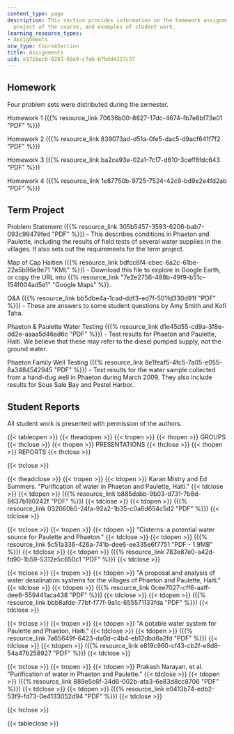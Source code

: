 ```yaml
---
content_type: page
description: This section provides information on the homework assignments and term
  project of the course, and examples of student work.
learning_resource_types:
- Assignments
ocw_type: CourseSection
title: Assignments
uid: e171becb-8283-60a9-c7ab-b7bdd4327c37
---
```


Homework
--------

Four problem sets were distributed during the semester.

Homework 1 ({{% resource_link 70636b00-8827-17dc-4674-fb7e8bf73e01 "PDF" %}})

Homework 2 ({{% resource_link 839073ad-d51a-0fe5-dac5-d9acf641f7f2 "PDF" %}})

Homework 3 ({{% resource_link ba2ce93e-02a1-7c17-d610-3ceff6fdc643 "PDF" %}})

Homework 4 ({{% resource_link 1e87750b-9725-7524-42c9-bd9e2e4fd2ab "PDF" %}})

Term Project
------------

Problem Statement ({{% resource_link 305b5457-3593-6206-bab7-093c99479fed "PDF" %}}) - This describes conditions in Phaeton and Paulette, including the results of field tests of several water supplies in the villages. It also sets out the requirements for the term project.

Map of Cap Haitien ({{% resource_link bdfcc6f4-cbec-6a2c-61be-22a5b96e9e71 "KML" %}}) - Download this file to explore in Google Earth, or copy the URL into {{% resource_link "7e2e2756-488b-49f9-b51c-154f004ad5e1" "Google Maps" %}}.

Q&A ({{% resource_link bb5dbe4a-1cad-ddf3-ed7f-501fd330d91f "PDF" %}}) - These are answers to some student questions by Amy Smith and Kofi Taha.

Phaeton & Paulette Water Testing ({{% resource_link d1e45d55-cd9a-3f8e-dd2e-aaaa5d46ad6c "PDF" %}}) - Test results for Phaeton and Paulette, Haiti. We believe that these may refer to the diesel pumped supply, not the ground water.

Phaeton Family Well Testing ({{% resource_link 8e1feaf5-4fc5-7a05-e055-8a3484542945 "PDF" %}}) - Test results for the water sample collected from a hand-dug well in Phaeton during March 2009. They also include results for Sous Sale Bay and Pestel Harbor.

Student Reports
---------------

All student work is presented with permission of the authors.

{{< tableopen >}}
{{< theadopen >}}
{{< tropen >}}
{{< thopen >}}
GROUPS
{{< thclose >}}
{{< thopen >}}
PRESENTATIONS
{{< thclose >}}
{{< thopen >}}
REPORTS
{{< thclose >}}

{{< trclose >}}

{{< theadclose >}}
{{< tropen >}}
{{< tdopen >}}
Karan Mistry and Ed Summers. "Purification of water in Phaeton and Paulette, Haiti."
{{< tdclose >}}
{{< tdopen >}}
({{% resource_link b885dabb-9b03-d731-7b8d-8637b180242f "PDF" %}})
{{< tdclose >}}
{{< tdopen >}}
({{% resource_link 032060b5-24fa-92a2-1b35-c0a6d654c5d2 "PDF" %}})
{{< tdclose >}}

{{< trclose >}}
{{< tropen >}}
{{< tdopen >}}
"Cisterns: a potential water source for Paulette and Phaeton."
{{< tdclose >}}
{{< tdopen >}}
({{% resource_link 5c51a336-426a-741b-dee6-ee335e6f7751 "PDF - 1.9MB" %}})
{{< tdclose >}}
{{< tdopen >}}
({{% resource_link 783e87e0-a42d-fd90-1b59-5312e5c650c1 "PDF" %}})
{{< tdclose >}}

{{< trclose >}}
{{< tropen >}}
{{< tdopen >}}
"A proposal and analysis of water desalination systems for the villages of Phaeton and Paulette, Haiti."
{{< tdclose >}}
{{< tdopen >}}
({{% resource_link 0cee7027-cff6-aaff-dee6-559441aca438 "PDF" %}})
{{< tdclose >}}
{{< tdopen >}}
({{% resource_link bbb8afde-77bf-f77f-9a1c-655571133fda "PDF" %}})
{{< tdclose >}}

{{< trclose >}}
{{< tropen >}}
{{< tdopen >}}
"A potable water system for Paulette and Phaeton, Haiti."
{{< tdclose >}}
{{< tdopen >}}
({{% resource_link 7a65649f-6423-da0d-c4b4-eb12dbd6a2fd "PDF" %}})
{{< tdclose >}}
{{< tdopen >}}
({{% resource_link e819c960-cf43-cb2f-e8d8-54a47b258927 "PDF" %}})
{{< tdclose >}}

{{< trclose >}}
{{< tropen >}}
{{< tdopen >}}
Prakash Narayan, et al. "Purification of water in Phaeton and Paulette."
{{< tdclose >}}
{{< tdopen >}}
({{% resource_link 889e5c6f-34d6-002b-afa3-6e83d8cc8706 "PDF" %}})
{{< tdclose >}}
{{< tdopen >}}
({{% resource_link e0413b74-edb2-53f9-fd73-0e4133052d94 "PDF" %}})
{{< tdclose >}}

{{< trclose >}}

{{< tableclose >}}